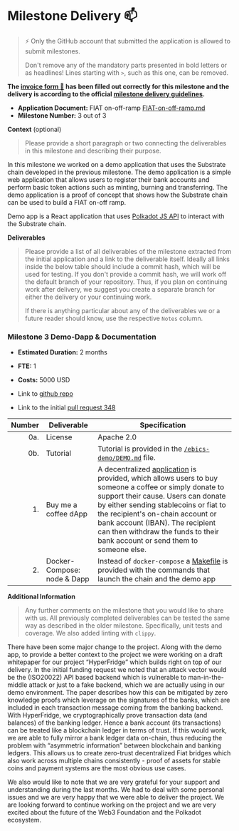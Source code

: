 # Milestone Delivery :mailbox:

> ⚡ Only the GitHub account that submitted the application is allowed to submit milestones. 
> 
> Don't remove any of the mandatory parts presented in bold letters or as headlines! Lines starting with `>`, such as this one, can be removed.

**The [invoice form :pencil:](https://docs.google.com/forms/d/e/1FAIpQLSfmNYaoCgrxyhzgoKQ0ynQvnNRoTmgApz9NrMp-hd8mhIiO0A/viewform) has been filled out correctly for this milestone and the delivery is according to the official [milestone delivery guidelines](https://github.com/w3f/Grants-Program/blob/master/docs/milestone-deliverables-guidelines.md).**  

* **Application Document:** FIAT on-off-ramp [FIAT-on-off-ramp.md](https://github.com/w3f/Open-Grants-Program/blob/master/applications/FIAT-on-off-ramp.md)
* **Milestone Number:** 3 out of 3

**Context** (optional)
> Please provide a short paragraph or two connecting the deliverables in this milestone and describing their purpose.

In this milestone we worked on a demo application that uses the Substrate chain developed in the previous milestone. The demo application is a simple web application that allows users to register their bank accounts and perform basic token actions such as minting, burning and transferring. The demo application is a proof of concept that shows how the Substrate chain can be used to build a FIAT on-off ramp. 

Demo app is a React application that uses [Polkadot JS API](https://polkadot.js.org/docs/api/start/) to interact with the Substrate chain.

**Deliverables**
> Please provide a list of all deliverables of the milestone extracted from the initial application and a link to the deliverable itself. Ideally all links inside the below table should include a commit hash, which will be used for testing. If you don't provide a commit hash, we will work off the default branch of your repository. Thus, if you plan on continuing work after delivery, we suggest you create a separate branch for either the delivery or your continuing work. 
> 
> If there is anything particular about any of the deliverables we or a future reader should know, use the respective `Notes` column.

### Milestone 3 Demo-Dapp & Documentation

* **Estimated Duration:** 2 months
* **FTE:**  1
* **Costs:** 5000 USD

* Link to [github repo](https://github.com/element36-io/ocw-ebics)
* Link to the initial [pull request 348](https://github.com/w3f/Open-Grants-Program/pull/348)


| Number | Deliverable | Specification |
| -----: | ----------- | ------------- |
| 0a. | License | Apache 2.0  |
| 0b. | Tutorial | Tutorial is provided in the [`/ebics-demo/DEMO.md`](https://github.com/element36-io/ocw-ebics/blob/main/ebics-demo/DEMO.md) file. |
| 1. | Buy me a coffee dApp | A decentralized [application](https://github.com/element36-io/ocw-ebics/tree/main/ebics-demo) is provided, which allows users to buy someone a coffee or simply donate to support their cause. Users can donate by either sending stablecoins or fiat to the recipient's on-chain account or bank account (IBAN). The recipient can then withdraw the funds to their bank account or send them to someone else. |
| 2. | Docker-Compose: node & Dapp | Instead of `docker-compose` a [Makefile](https://github.com/element36-io/ocw-ebics/blob/main/Makefile) is provided with the commands that launch the chain and the demo app |

**Additional Information**
> Any further comments on the milestone that you would like to share with us.
All previously completed deliverables can be tested the same way as described in the older milestone. Specifically, unit tests and coverage. We also added linting with `clippy`.

There have been some major change to the project. Along with the demo app, to provide a better context to the project we were working on a draft whitepaper for our project “HyperFridge” which builds right on top of our delivery. In the initial funding request we noted that an attack vector would be the (ISO20022) API based backend which is vulnerable to man-in-the-middle attack or just to a fake backend, which we are actually using in our demo environment. The paper describes how this can be mitigated by zero knowledge proofs which leverage on the signatures of the banks, which are included in each transaction message coming from the banking backend. With HyperFridge, we cryptographically prove transaction data (and balances) of the banking ledger.  Hence a bank account (its transactions) can be treated like a blockchain ledger in terms of trust. If this would work, we are able to fully mirror a bank ledger data  on-chain, thus reducing the problem with “asymmetric information” between blockchain and banking ledgers. This allows us to create zero-trust decentralized Fiat bridges which also work across multiple chains consistently - proof of assets for stable coins and payment systems are  the most obvious use cases.  

We also would like to note that we are very grateful for your support and understanding during the last months. We had to deal with some personal issues and we are very happy that we were able to deliver the project. We are looking forward to continue working on the project and we are very excited about the future of the Web3 Foundation and the Polkadot ecosystem.

